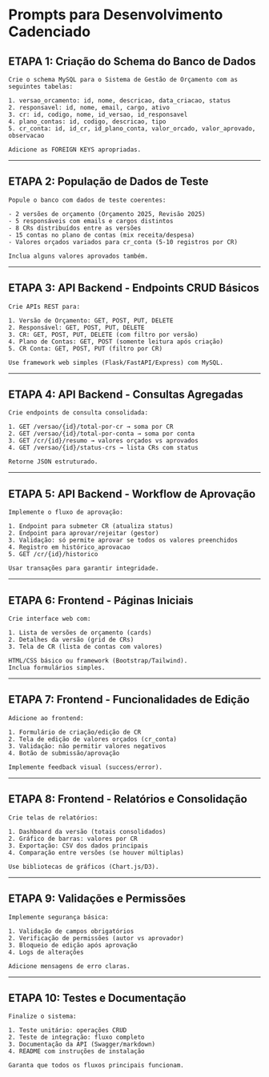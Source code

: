 # Prompts para Desenvolvimento Cadenciado

## ETAPA 1: Criação do Schema do Banco de Dados

```
Crie o schema MySQL para o Sistema de Gestão de Orçamento com as seguintes tabelas:

1. versao_orcamento: id, nome, descricao, data_criacao, status
2. responsavel: id, nome, email, cargo, ativo
3. cr: id, codigo, nome, id_versao, id_responsavel
4. plano_contas: id, codigo, descricao, tipo
5. cr_conta: id, id_cr, id_plano_conta, valor_orcado, valor_aprovado, observacao

Adicione as FOREIGN KEYS apropriadas.
```

---

## ETAPA 2: População de Dados de Teste

```
Popule o banco com dados de teste coerentes:

- 2 versões de orçamento (Orçamento 2025, Revisão 2025)
- 5 responsáveis com emails e cargos distintos
- 8 CRs distribuídos entre as versões
- 15 contas no plano de contas (mix receita/despesa)
- Valores orçados variados para cr_conta (5-10 registros por CR)

Inclua alguns valores aprovados também.
```

---

## ETAPA 3: API Backend - Endpoints CRUD Básicos

```
Crie APIs REST para:

1. Versão de Orçamento: GET, POST, PUT, DELETE
2. Responsável: GET, POST, PUT, DELETE
3. CR: GET, POST, PUT, DELETE (com filtro por versão)
4. Plano de Contas: GET, POST (somente leitura após criação)
5. CR Conta: GET, POST, PUT (filtro por CR)

Use framework web simples (Flask/FastAPI/Express) com MySQL.
```

---

## ETAPA 4: API Backend - Consultas Agregadas

```
Crie endpoints de consulta consolidada:

1. GET /versao/{id}/total-por-cr → soma por CR
2. GET /versao/{id}/total-por-conta → soma por conta
3. GET /cr/{id}/resumo → valores orçados vs aprovados
4. GET /versao/{id}/status-crs → lista CRs com status

Retorne JSON estruturado.
```

---

## ETAPA 5: API Backend - Workflow de Aprovação

```
Implemente o fluxo de aprovação:

1. Endpoint para submeter CR (atualiza status)
2. Endpoint para aprovar/rejeitar (gestor)
3. Validação: só permite aprovar se todos os valores preenchidos
4. Registro em histórico_aprovacao
5. GET /cr/{id}/historico

Usar transações para garantir integridade.
```

---

## ETAPA 6: Frontend - Páginas Iniciais

```
Crie interface web com:

1. Lista de versões de orçamento (cards)
2. Detalhes da versão (grid de CRs)
3. Tela de CR (lista de contas com valores)

HTML/CSS básico ou framework (Bootstrap/Tailwind).
Inclua formulários simples.
```

---

## ETAPA 7: Frontend - Funcionalidades de Edição

```
Adicione ao frontend:

1. Formulário de criação/edição de CR
2. Tela de edição de valores orçados (cr_conta)
3. Validação: não permitir valores negativos
4. Botão de submissão/aprovação

Implemente feedback visual (success/error).
```

---

## ETAPA 8: Frontend - Relatórios e Consolidação

```
Crie telas de relatórios:

1. Dashboard da versão (totais consolidados)
2. Gráfico de barras: valores por CR
3. Exportação: CSV dos dados principais
4. Comparação entre versões (se houver múltiplas)

Use bibliotecas de gráficos (Chart.js/D3).
```

---

## ETAPA 9: Validações e Permissões

```
Implemente segurança básica:

1. Validação de campos obrigatórios
2. Verificação de permissões (autor vs aprovador)
3. Bloqueio de edição após aprovação
4. Logs de alterações

Adicione mensagens de erro claras.
```

---

## ETAPA 10: Testes e Documentação

```
Finalize o sistema:

1. Teste unitário: operações CRUD
2. Teste de integração: fluxo completo
3. Documentação da API (Swagger/markdown)
4. README com instruções de instalação

Garanta que todos os fluxos principais funcionam.
```
